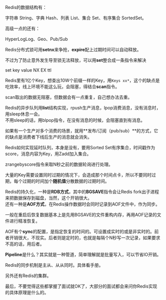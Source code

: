 Redis的数据结构有：  

字符串 String、字典 Hash、列表 List、集合 Set、有序集合 SortedSet。  

高级一点的还有：  

HyperLogLog、Geo、Pub/Sub  

Redis分布式锁可用**setnx**来争抢，**expire**配上过期时间可以自动释放。  

不过为了防止意外发生导至锁无法释放，可以用**set**整合成一条指令来解决  

set key value NX EX ttl  

Redis里有1亿个Key，想查出10W个前缀一样的Key，用`Keys xx*`，这个的缺点是吃效率，线上环境不能这么玩，会阻塞，得结合**scan**指令。  

scan取出的数据无阻塞，但数据会有一点重复，自己想办法去重。  

Redis的异步队列用**list**结构实现，rpush生产消息，lpop消费消息，没有消息时，用sleep休息一会。  
不用sleep的话，用blpop指令，在没有消息的时候，会阻塞直到有消息。  

如果有一个生产对多个消费的场景，就用**发布/订阅（pub/sub）**的方式，它的缺点是消费者下线后生产的消息就会消失。  

Redis如何实现延时队列，本身是没有，要用Sorted Set有序集合，时间戳作为score，消息内容为Key，用Zadd加入集合。  

zrangebyscore指令来取N秒之前的数据轮询进行处理。  

大量的Key需要设置同时过期的情况下，会造成那个时间点卡，所以不要同时过期，每个过期的时间加个**随机值**分散数据的过期时间。  

Redis的持久化，一种是**RDB方式**，其中的**BGSAVE**指令会让Redis fork出子进程来把数据保存到磁盘，当然，这个开销很大。  
还有一种是**AOF方式**，在Redis操作数据时会同时记录到AOF文件中，作为同步。  

一般在重启后恢复数据基本上是先用BGSAVE的文件重构内存，再用AOF记录的文件进行精准恢复。  

AOF有个**sync**的配置，是指定恢复的时间的。可设置成实时的或是非实时的。前者开销很大，不现实。后者则是定时的，也就是每隔个N秒写一次记录，如果要求不高的话，用后者。  

**Pipeline**是什么？其实就是一种管道，简单理解就是批量写入，可以节省IO开销。  

Redis的同步机制是主从、从从同时。具体看手册。  

另外还有Redis的集群。  

最后，不要觉得这些都掌握了面试就OK了，大部分的面试都会来问你Redis实现的具体原理是什么的。  
